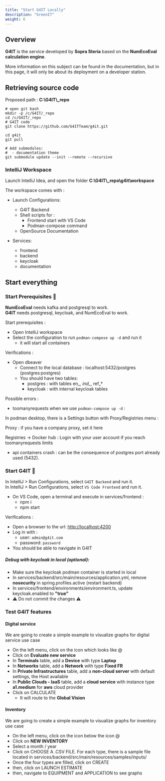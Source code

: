 ```yaml
---
title: "Start G4IT Locally"
description: "GreenIT"
weight: 6
---
```


## Overview

**G4IT** is the service developed by **Sopra Steria** based on the **NumEcoEval calculation engine**.

More information on this subject can be found in the documentation, but in this page, it will only be about its
deployment on a developer station.

## Retrieving source code

Proposed path : **C:\G4IT\\_repo**

```shell
# open git bash
mkdir -p /c/G4IT/_repo
cd /c/G4IT/_repo
# G4IT code
git clone https://github.com/G4ITTeam/g4it.git

cd g4it
git pull

# Add submodules: 
#  - documentation theme
git submodule update --init --remote --recursive
```

### IntelliJ Workspace

Launch IntelliJ Idea, and open the folder **C:\G4IT\\_repo\g4it\\workspace**

The workspace comes with :

- Launch Configurations:
  - G4IT Backend
  - Shell scripts for :
    - Frontend start with VS Code
    - Podman-compose command
  - OpenSource Documentation

- Services: 
  - frontend
  - backend
  - keycloak
  - documentation

## Start everything

###  Start Prerequisites :rocket:

__NumEcoEval__ needs kafka and postgresql to work.  
__G4IT__ needs postgresql, keycloak, and NumEcoEval to work.

Start prerequisites :
- Open IntelliJ workspace
- Select the configuration to run `podman-compose up -d` and run it
  - it will start all containers

Verifications :
- Open dbeaver
  - Connect to the local database : localhost:5432/postgres (postgres:postgres) 
  - You should have two tables:
    - postgres : with tables en_*, ind_*, ref_*
    - keycloak : with internal keycloak tables
 
Possible errors :
- toomanyrequests when we use `podman-compose up -d` :

In podman desktop, there is a Settings button with Proxy/Registries menu :

Proxy : if you have a company proxy, set it here

Registries -> Docker hub : Login with your user account if you reach toomanyrequests limits

- api containers crash : can be the consequence of postgres port already used (5432).

### Start G4IT :rocket:

In IntelliJ > Run Configurations, select `G4IT Backend` and run it.  
In IntelliJ > Run Configurations, select `VS Code Frontend` and run it.
- On VS Code, open a terminal and execute in services/frontend : 
  - npm i
  - npm start

Verifications :
- Open a browser to the url: [http://localhost:4200](http://localhost:4200)
- Log in with :
  - user: `admin@g4it.com`
  - password: `password`
- You should be able to navigate in G4IT

##### Debug with keycloak in local (optional):
 - Make sure the keycloak podman container is started in local
 - In services/backend/src/main/resources/application.yml, remove __nosecurity__ in spring.profiles.active (restart backend)
 - In services/frontend/environments/environment.ts, update keycloak.enabled to __"true"__
 -  :warning: Do not commit the changes :warning:

### Test G4IT features

#### Digital service 

We are going to create a simple example to visualize graphs for digital service use case

- On the left menu, click on the icon which looks like @
- Click on __Evaluate new service__
- In __Terminals__ table, add a __Device__ with type __Laptop__
- In __Networks__ table, add a __Network__ with type __Fixed FR__
- In __Private Infrastructures__ table, add a __non-cloud server__ with default settings, the Host available
- In __Public Clouds - IaaS__ table, add a __cloud service__ with instance type __a1.medium__ for __aws__ cloud provider
- Click on CALCULATE
  - It will route to the __Global Vision__

#### Inventory

We are going to create a simple example to visualize graphs for inventory use case

- On the left menu, click on the icon below the icon @
- Click on __NEW INVENTORY__
- Select a month / year
- Click on CHOOSE A .CSV FILE. For each type, there is a sample file located in services/backend/src/main/resources/samples/inputs/
- Once the four types are filled, click on CREATE
- then, click on LAUNCH ESTIMATE
- then, navigate to EQUIPMENT and APPLICATION to see graphs
